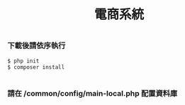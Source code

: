 # <p align="center">電商系統</p>

#
### 下載後請依序執行
    $ php init
    $ composer install

#
### 請在 /common/config/main-local.php 配置資料庫


